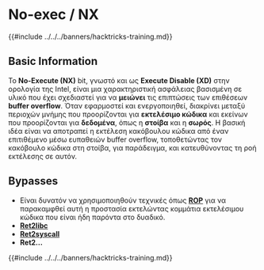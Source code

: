# No-exec / NX

{{#include ../../../banners/hacktricks-training.md}}

## Basic Information

Το **No-Execute (NX)** bit, γνωστό και ως **Execute Disable (XD)** στην ορολογία της Intel, είναι μια χαρακτηριστική ασφάλειας βασισμένη σε υλικό που έχει σχεδιαστεί για να **μειώνει** τις επιπτώσεις των επιθέσεων **buffer overflow**. Όταν εφαρμοστεί και ενεργοποιηθεί, διακρίνει μεταξύ περιοχών μνήμης που προορίζονται για **εκτελέσιμο κώδικα** και εκείνων που προορίζονται για **δεδομένα**, όπως η **στοίβα** και η **σωρός**. Η βασική ιδέα είναι να αποτραπεί η εκτέλεση κακόβουλου κώδικα από έναν επιτιθέμενο μέσω ευπαθειών buffer overflow, τοποθετώντας τον κακόβουλο κώδικα στη στοίβα, για παράδειγμα, και κατευθύνοντας τη ροή εκτέλεσης σε αυτόν.

## Bypasses

- Είναι δυνατόν να χρησιμοποιηθούν τεχνικές όπως [**ROP**](../stack-overflow/rop-return-oriented-programing.md) για να παρακαμφθεί αυτή η προστασία εκτελώντας κομμάτια εκτελέσιμου κώδικα που είναι ήδη παρόντα στο δυαδικό.
- [**Ret2libc**](../stack-overflow/ret2lib/index.html)
- [**Ret2syscall**](../stack-overflow/rop-syscall-execv.md)
- **Ret2...**

{{#include ../../../banners/hacktricks-training.md}}
